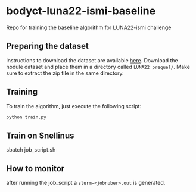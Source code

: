 # bodyct-luna22-ismi-baseline
Repo for training the baseline algorithm for LUNA22-ismi challenge


## Preparing the dataset
Instructions to download the dataset are available [here](https://luna22-ismi.grand-challenge.org/training-dataset/). Download the nodule dataset and place them in a directory called `LUNA22 prequel/`. Make sure to extract the zip file in the same directory. 

## Training
To train the algorithm, just execute the following script:
```bash
python train.py
```
## Train on Snellinus
sbatch job_script.sh

## How to monitor 
after running the job_script a `slurm-<jobnuber>.out` is generated.